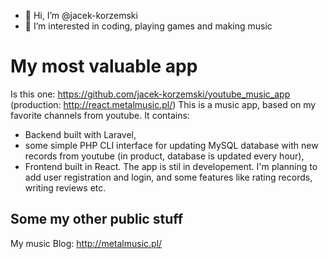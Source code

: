 - 👋 Hi, I’m @jacek-korzemski
- 👀 I’m interested in coding, playing games and making music

# My most valuable app

Is this one: https://github.com/jacek-korzemski/youtube_music_app (production: http://react.metalmusic.pl/)
This is a music app, based on my favorite channels from youtube. It contains: 
- Backend built with Laravel, 
- some simple PHP CLI interface for updating MySQL database with new records from youtube (in product, database is updated every hour),
- Frontend built in React.
The app is stil in developement. I'm planning to add user registration and login, and some features like rating records, writing reviews etc.

## Some my other public stuff

My music Blog: http://metalmusic.pl/
